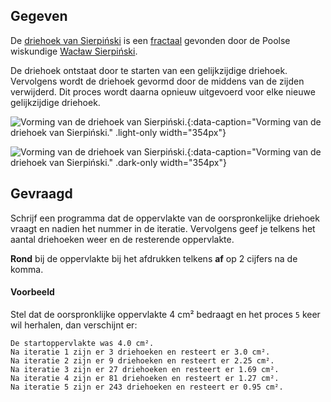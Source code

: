## Gegeven

De <a href="https://nl.wikipedia.org/wiki/Driehoek_van_Sierpi%C5%84ski" target="_blank">driehoek van Sierpiński</a> is een <a href="https://nl.wikipedia.org/wiki/Fractal" target = "_blank">fractaal</a> gevonden door de Poolse wiskundige <a href="https://nl.wikipedia.org/wiki/Wac%C5%82aw_Sierpi%C5%84ski" target="_blank">Wacław Sierpiński</a>.

De driehoek ontstaat door te starten van een gelijkzijdige driehoek. Vervolgens wordt de driehoek gevormd door de middens van de zijden verwijderd. Dit proces wordt daarna opnieuw uitgevoerd voor elke nieuwe gelijkzijdige driehoek.

![Vorming van de driehoek van Sierpiński.](media/image.png "Vorming van de driehoek van Sierpiński."){:data-caption="Vorming van de driehoek van Sierpiński." .light-only width="354px"}

![Vorming van de driehoek van Sierpiński.](media/image_dark.png "Vorming van de driehoek van Sierpiński."){:data-caption="Vorming van de driehoek van Sierpiński." .dark-only width="354px"}

## Gevraagd
Schrijf een programma dat de oppervlakte van de oorspronkelijke driehoek vraagt en nadien het nummer in de iteratie. Vervolgens geef je telkens het aantal driehoeken weer en de resterende oppervlakte.

**Rond** bij de oppervlakte bij het afdrukken telkens **af** op 2 cijfers na de komma.

#### Voorbeeld
Stel dat de oorspronklijke oppervlakte 4 cm² bedraagt en het proces `5` keer wil herhalen, dan verschijnt er:
```
De startoppervlakte was 4.0 cm².
Na iteratie 1 zijn er 3 driehoeken en resteert er 3.0 cm².
Na iteratie 2 zijn er 9 driehoeken en resteert er 2.25 cm².
Na iteratie 3 zijn er 27 driehoeken en resteert er 1.69 cm².
Na iteratie 4 zijn er 81 driehoeken en resteert er 1.27 cm².
Na iteratie 5 zijn er 243 driehoeken en resteert er 0.95 cm².
```
